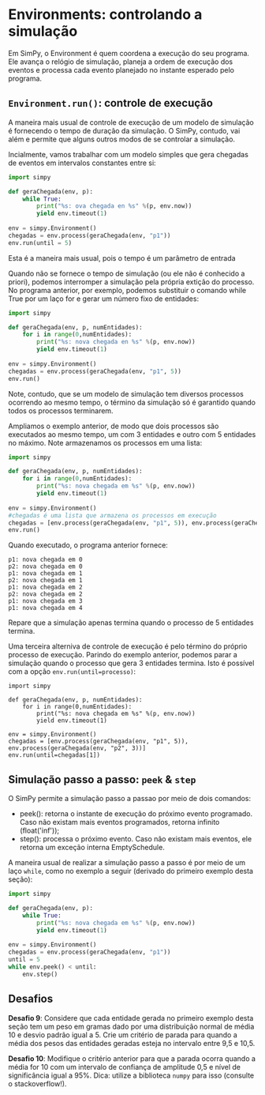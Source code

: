 # Environments: controlando a simulação

Em SimPy, o Environment é quem coordena a execução do seu programa. Ele avança o relógio de simulação, planeja a ordem de execução dos eventos e processa cada evento planejado no instante esperado pelo programa.

## ```Environment.run()```: controle de execução

A maneira mais usual de controle de execução de um modelo de simulação é fornecendo o tempo de duração da simulação. O SimPy, contudo, vai além e permite que alguns outros modos de se controlar a simulação. 

Incialmente, vamos trabalhar com um modelo simples que gera chegadas de eventos em intervalos constantes entre si:

```python
import simpy

def geraChegada(env, p):
    while True:
        print("%s: ova chegada en %s" %(p, env.now))
        yield env.timeout(1)
        
env = simpy.Environment()
chegadas = env.process(geraChegada(env, "p1"))
env.run(until = 5)
```

Esta é a maneira mais usual, pois o tempo é um parâmetro de entrada

Quando não se fornece o tempo de simulação (ou ele não é conhecido a priori), podemos interromper a simulação pela própria extição do processo. No programa anterior, por exemplo, podemos substituir o comando while True por um laço for e gerar um número fixo de entidades:

```python
import simpy

def geraChegada(env, p, numEntidades):
    for i in range(0,numEntidades):
        print("%s: nova chegada en %s" %(p, env.now))
        yield env.timeout(1)
        
env = simpy.Environment()
chegadas = env.process(geraChegada(env, "p1", 5))
env.run()
```
Note, contudo, que se um modelo de simulação tem diversos processos ocorrendo ao mesmo tempo, o término da simulação só é garantido quando todos os processos terminarem. 

Ampliamos o exemplo anterior, de modo que dois processos são executados ao mesmo tempo, um com 3 entidades e outro com 5 entidades no máximo. Note armazenamos os processos em uma lista:


```python
import simpy

def geraChegada(env, p, numEntidades):
    for i in range(0,numEntidades):
        print("%s: nova chegada em %s" %(p, env.now))
        yield env.timeout(1)
        
env = simpy.Environment()
#chegadas é uma lista que armazena os processos em execução
chegadas = [env.process(geraChegada(env, "p1", 5)), env.process(geraChegada(env, "p2", 3))]
env.run()
```
Quando executado, o programa anterior fornece:
```
p1: nova chegada em 0
p2: nova chegada em 0
p1: nova chegada em 1
p2: nova chegada em 1
p1: nova chegada em 2
p2: nova chegada em 2
p1: nova chegada em 3
p1: nova chegada em 4
```
Repare que a simulação apenas termina quando o processo de 5 entidades termina.

Uma terceira alterniva de controle de execução é pelo término do próprio processo de execução. Parindo do exemplo anterior, podemos parar a simulação quando o processo que gera 3 entidades termina. Isto é possível com a opção ```env.run(until=processo)```:

```
import simpy

def geraChegada(env, p, numEntidades):
    for i in range(0,numEntidades):
        print("%s: nova chegada em %s" %(p, env.now))
        yield env.timeout(1)
        
env = simpy.Environment()
chegadas = [env.process(geraChegada(env, "p1", 5)), env.process(geraChegada(env, "p2", 3))]
env.run(until=chegadas[1])
```

## Simulação passo a passo: ```peek``` & ```step```

O SimPy permite a simulação passo a passao por meio de dois comandos:
* peek(): retorna o instante de execução do próximo evento programado. Caso não existam mais eventos programados, retorna infinito (float('inf'));
* step(): processa o próximo evento. Caso não existam mais eventos, ele retorna um exceção interna EmptySchedule.

A maneira usual de realizar a simulação passo a passo é por meio de um laço ```while```, como no exemplo a seguir (derivado do primeiro exemplo desta seção):

```python
import simpy

def geraChegada(env, p):
    while True:
        print("%s: nova chegada em %s" %(p, env.now))
        yield env.timeout(1)
        
env = simpy.Environment()
chegadas = env.process(geraChegada(env, "p1"))
until = 5
while env.peek() < until:
    env.step()
```


## Desafios
**Desafio 9**: Considere que cada entidade gerada no primeiro exemplo desta seção tem um peso em gramas dado por uma distribuição normal de média 10 e desvio padrão igual a 5. Crie um critério de parada para quando a média dos pesos das entidades geradas esteja no intervalo entre 9,5 e 10,5.

**Desafio 10**: Modifique o critério anterior para que a parada ocorra quando a média for 10 com um intervalo de confiança de amplitude 0,5 e nível de significância igual a 95%. Dica: utilize a biblioteca ```numpy``` para isso (consulte o stackoverflow!).